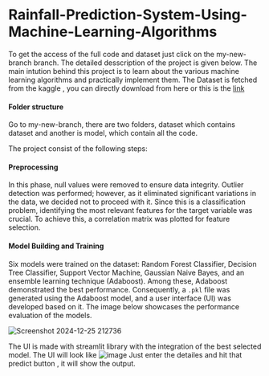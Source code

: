 # Rainfall-Prediction-System-Using-Machine-Learning-Algorithms

To get the access of the full code and dataset just click on the my-new-branch branch. The detailed desscription of the project is given below.
The main intution behind this project is to learn about the various machine learning algorithms and practically implement them. The Dataset is fetched from the kaggle , you can directly download from here or this is the [link](https://www.kaggle.com/datasets/jsphyg/weather-dataset-rattle-package)

#### Folder structure
Go to my-new-branch, there are two folders, dataset which contains dataset and another is model, which contain all the code.

The project consist of the following steps:

#### Preprocessing
In this phase, null values were removed to ensure data integrity. Outlier detection was performed; however, as it eliminated significant variations in the data, we decided not to proceed with it. Since this is a classification problem, identifying the most relevant features for the target variable was crucial. To achieve this, a correlation matrix was plotted for feature selection.

#### Model Building and Training
Six models were trained on the dataset: Random Forest Classifier, Decision Tree Classifier, Support Vector Machine, Gaussian Naive Bayes, and an ensemble learning technique (Adaboost). Among these, Adaboost demonstrated the best performance. Consequently, a `.pkl` file was generated using the Adaboost model, and a user interface (UI) was developed based on it. The image below showcases the performance evaluation of the models.


![Screenshot 2024-12-25 212736](https://github.com/user-attachments/assets/01e766fb-cc46-47e7-9782-691c1efd7922)

The UI is made with streamlit library with the integration of the best selected model. The UI will look like
![image](https://github.com/user-attachments/assets/5aea19c1-ef19-4818-9e1d-ce9e14ca5933)
Just enter the detailes and hit that predict button , it will show the output.

